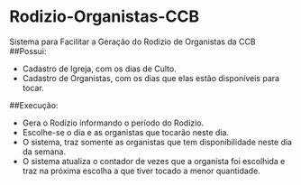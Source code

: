 # Rodizio-Organistas-CCB
Sistema para Facilitar a Geração do Rodizio de Organistas da CCB
##Possui:
<ul>
<li>Cadastro de Igreja, com os dias de Culto.</li>
<li>Cadastro de Organistas, com os dias que elas estão disponíveis para tocar.</li>
</ul>
##Execução:
<ul>
<li>Gera o Rodízio informando o período do Rodizio.</li>
<li>Escolhe-se o dia e as organistas que tocarão neste dia.</li>
<li>O sistema, traz somente as organistas que tem disponibilidade neste dia da semana.</li>
<li>O sistema atualiza o contador de vezes que a organista foi escolhida e traz na próxima escolha a que tiver tocado a menor quantidade.</li>
<ul>
